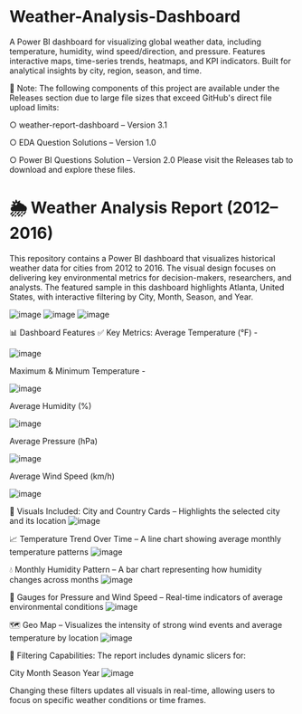 # Weather-Analysis-Dashboard
A Power BI dashboard for visualizing global weather data, including temperature, humidity, wind speed/direction, and pressure. Features interactive maps, time-series trends, heatmaps, and KPI indicators. Built for analytical insights by city, region, season, and time.

📌 Note:
The following components of this project are available under the Releases section due to large file sizes that exceed GitHub's direct file upload limits:

○   weather-report-dashboard – Version 3.1

○   EDA Question Solutions – Version 1.0

○   Power BI Questions Solution – Version 2.0
     Please visit the Releases tab to download and explore these files.

# 🌦️ Weather Analysis Report (2012–2016)
This repository contains a Power BI dashboard that visualizes historical weather data for cities from 2012 to 2016. The visual design focuses on delivering key environmental metrics for decision-makers, researchers, and analysts. The featured sample in this dashboard highlights Atlanta, United States, with interactive filtering by City, Month, Season, and Year.

![image](https://github.com/user-attachments/assets/abfa636b-b031-4acb-ad06-ed08024eca22)
![image](https://github.com/user-attachments/assets/49b7799c-8d0e-41db-9543-6361c11b9c86)
![image](https://github.com/user-attachments/assets/47102497-ecef-4cae-bf06-7cbdb0f734c3)

📊 Dashboard Features
✅ Key Metrics:
Average Temperature (°F) -

![image](https://github.com/user-attachments/assets/340648a8-befb-468c-90a5-a21b6228eb8f)

Maximum & Minimum Temperature - 

![image](https://github.com/user-attachments/assets/2dbadfe7-a059-4823-a828-18b94c1736b4)

Average Humidity (%)

![image](https://github.com/user-attachments/assets/8efefc3e-46cb-4066-bfe2-773c39357461)

Average Pressure (hPa)

![image](https://github.com/user-attachments/assets/9685c08a-36fb-4cca-8a33-46faee06f58a)

Average Wind Speed (km/h)

![image](https://github.com/user-attachments/assets/5a9d55dd-c9d1-4c0e-a999-fd6a78e55d73)

📍 Visuals Included:
City and Country Cards – Highlights the selected city and its location
![image](https://github.com/user-attachments/assets/76c7a901-33b0-4bf4-8413-a693bd28f281)

📈 Temperature Trend Over Time – A line chart showing average monthly temperature patterns
![image](https://github.com/user-attachments/assets/3d88c97d-7737-4dda-8f04-6f960cd2d638)

💧 Monthly Humidity Pattern – A bar chart representing how humidity changes across months
![image](https://github.com/user-attachments/assets/478f5281-ee86-446b-8ecc-c9a32a979af6)

🧭 Gauges for Pressure and Wind Speed – Real-time indicators of average environmental conditions
![image](https://github.com/user-attachments/assets/137ea50e-22c9-42d0-b781-33de873d4a8b)


🗺️ Geo Map – Visualizes the intensity of strong wind events and average temperature by location
![image](https://github.com/user-attachments/assets/d613f8c5-1c09-4000-a273-474a818a7cb6)

🔎 Filtering Capabilities:
The report includes dynamic slicers for:

City
Month
Season
Year
![image](https://github.com/user-attachments/assets/0c104bae-6551-450c-8023-60d29d8a5fd5)

Changing these filters updates all visuals in real-time, allowing users to focus on specific weather conditions or time frames.
